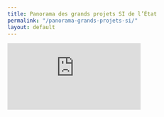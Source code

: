 ```yaml
---
title: Panorama des grands projets SI de l’État 
permalink: "/panorama-grands-projets-si/"
layout: default
---
```

<div class="responsive-embed">
  <iframe src="http://panorama-grands-projets-si.modernisation.gouv.fr/" frameborder="0" allowfullscreen></iframe>
</div>
